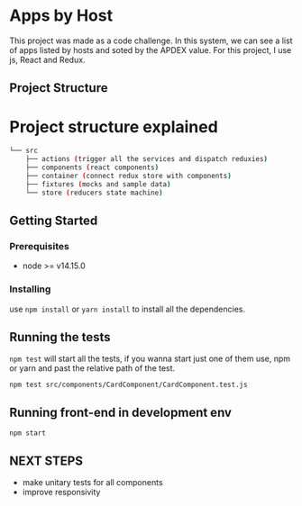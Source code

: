 # Apps by Host

This project was made as a code challenge.
In this system, we can see a list of apps listed by hosts and soted by the APDEX value.
For this project, I use js, React and Redux.

## Project Structure

# Project structure explained

```bash
└── src
    ├── actions (trigger all the services and dispatch reduxies)
    ├── components (react components)
    ├── container (connect redux store with components)
    ├── fixtures (mocks and sample data)
    └── store (reducers state machine)
```

## Getting Started

### Prerequisites

- node >= v14.15.0

### Installing

use `npm install` or `yarn install` to install all the dependencies.

## Running the tests

`npm test` will start all the tests,
if you wanna start just one of them
use, npm or yarn and past the relative path of the test.

```
npm test src/components/CardComponent/CardComponent.test.js
```

## Running front-end in development env

```
npm start
```

## NEXT STEPS

- make unitary tests for all components
- improve responsivity
